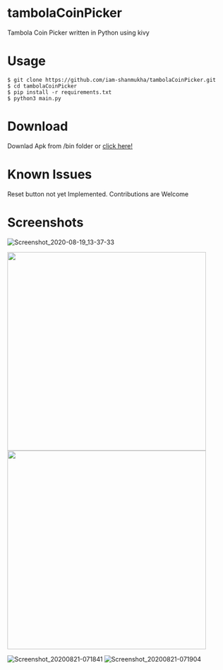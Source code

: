# tambolaCoinPicker
Tambola Coin Picker written in Python using kivy </br>
# Usage
`$ git clone https://github.com/iam-shanmukha/tambolaCoinPicker.git`</br>
`$ cd tambolaCoinPicker`</br>
`$ pip install -r requirements.txt`</br>
`$ python3 main.py`</br>
# Download
Downlad Apk from /bin folder or [click here!](https://github.com/iam-shanmukha/tambolaCoinPicker/tree/master/bin)
# Known Issues
Reset button not yet Implemented. Contributions are Welcome
# Screenshots
![Screenshot_2020-08-19_13-37-33](https://user-images.githubusercontent.com/50124557/90609194-50771100-e221-11ea-9986-8d692d0e0b6e.png)

<p float="left">
  <img src="https://user-images.githubusercontent.com/50124557/90843238-d3fa4480-e37e-11ea-9c78-11691433461e.jpg" width="450" />
  <img src="https://user-images.githubusercontent.com/50124557/90843240-d5c40800-e37e-11ea-88a9-9dee6780b3bb.jpg" width="450" />
</p>

![Screenshot_20200821-071841](https://user-images.githubusercontent.com/50124557/90843238-d3fa4480-e37e-11ea-9c78-11691433461e.jpg) 
![Screenshot_20200821-071904](https://user-images.githubusercontent.com/50124557/90843240-d5c40800-e37e-11ea-88a9-9dee6780b3bb.jpg)
